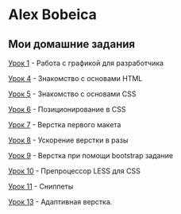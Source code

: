 

# Alex Bobeica
## Мои домашние задания

[Урок 1](https://alexxx-eng.github.io/lesson_1/ "Моя Готовая Домашка") - Работа с графикой для разработчика

[Урок 4](https://alexxx-eng.github.io/lesson_2/ "Моя Готовая Домашка") - Знакомство с основами HTML

[Урок 5](https://alexxx-eng.github.io/lesson_3/ "Моя Готовая Домашка") - Знакомство с основами CSS

[Урок 6](https://alexxx-eng.github.io/lesson_4/ "Моя Готовая Домашка") - Позиционирование в CSS

[Урок 7](https://alexxx-eng.github.io/lesson_5/ "Моя Готовая Домашка") - Верстка первого макета

[Урок 8](https://alexxx-eng.github.io/lesson_6/ "Моя Готовая Домашка") - Ускорение верстки в разы

[Урок 9](https://alexxx-eng.github.io/lesson_7/ "Моя Готовая Домашка") - Верстка при помощи bootstrap задание

[Урок 10](https://alexxx-eng.github.io/lesson_8/ "Моя Готовая Домашка") - Препроцессор LESS для CSS

[Урок 11](https://alexxx-eng.github.io/lesson_9/ "Моя Готовая Домашка") - Сниппеты

[Урок 13](https://alexxx-eng.github.io/lesson_13/ "Моя Готовая Домашка") - Адаптивная верстка.
